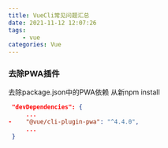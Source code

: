 ```yaml
---
title: VueCli常见问题汇总
date: 2021-11-12 12:07:26
tags:
	- vue
categories: Vue
---
```




### 去除PWA插件

去除package.json中的PWA依赖 从新npm install

```json
 "devDependencies": {
 	 ...
-    "@vue/cli-plugin-pwa": "^4.4.0",
     ...
 }
```



